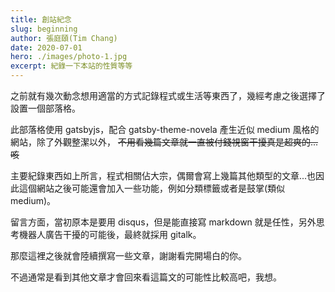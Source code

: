```yaml
---
title: 創站紀念
slug: beginning
author: 張庭頤(Tim Chang)
date: 2020-07-01
hero: ./images/photo-1.jpg
excerpt: 紀錄一下本站的性質等等
---
```


之前就有幾次動念想用適當的方式記錄程式或生活等東西了，幾經考慮之後選擇了設置一個部落格。

此部落格使用 gatsbyjs，配合 gatsby-theme-novela 產生近似 medium 風格的網站，除了外觀整潔以外，
~~不用看幾篇文章就一直被付錢視窗干擾真是超爽的...咳~~

主要紀錄東西如上所言，程式相關佔大宗，偶爾會寫上幾篇其他類型的文章...也因此這個網站之後可能還會加入一些功能，例如分類標籤或者是鼓掌(類似 medium)。

留言方面，當初原本是要用 disqus，但是能直接寫 markdown 就是任性，另外思考機器人廣告干擾的可能後，最終就採用 gitalk。

那麼這裡之後就會陸續撰寫一些文章，謝謝看完開場白的你。

不過通常是看到其他文章才會回來看這篇文的可能性比較高吧，我想。
